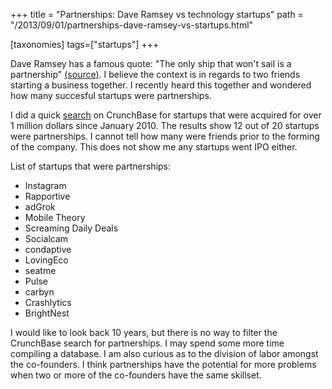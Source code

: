 +++
title = "Partnerships: Dave Ramsey vs technology startups"
path = "/2013/09/01/partnerships-dave-ramsey-vs-startups.html"

[taxonomies]
tags=["startups"]
+++

Dave Ramsey has a famous quote: "The only ship that won't sail is a partnership" [(source)](http://www.daveramsey.com/index.cfm?event=askdave/&intContentItemId=123051). I believe the context is in regards to two friends starting a business together. I recently heard this together and wondered how many succesful startups were partnerships.

I did a quick [search](http://www.crunchbase.com/search/advanced/companies/2039685) on CrunchBase for startups that were acquired for over 1 million dollars since January 2010. The results show 12 out of 20 startups were partnerships. I cannot tell how many were friends prior to the forming of the company. This does not show me any startups went IPO either.

List of startups that were partnerships:

 * Instagram
 * Rapportive
 * adGrok
 * Mobile Theory
 * Screaming Daily Deals
 * Socialcam
 * condaptive
 * LovingEco
 * seatme
 * Pulse
 * carbyn
 * Crashlytics
 * BrightNest

I would like to look back 10 years, but there is no way to filter the CrunchBase search for partnerships. I may spend some more time compiling a database. I am also curious as to the division of labor amongst the co-founders. I think partnerships have the potential for more problems when two or more of the co-founders have the same skillset.
